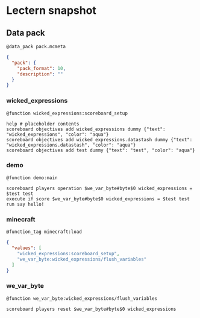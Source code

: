 # Lectern snapshot

## Data pack

`@data_pack pack.mcmeta`

```json
{
  "pack": {
    "pack_format": 10,
    "description": ""
  }
}
```

### wicked_expressions

`@function wicked_expressions:scoreboard_setup`

```mcfunction
help # placeholder contents
scoreboard objectives add wicked_expressions dummy {"text": "wicked_expressions", "color": "aqua"}
scoreboard objectives add wicked_expressions.datastash dummy {"text": "wicked_expressions.datastash", "color": "aqua"}
scoreboard objectives add test dummy {"text": "test", "color": "aqua"}
```

### demo

`@function demo:main`

```mcfunction
scoreboard players operation $we_var_byte#byte$0 wicked_expressions = $test test
execute if score $we_var_byte#byte$0 wicked_expressions = $test test run say hello!
```

### minecraft

`@function_tag minecraft:load`

```json
{
  "values": [
    "wicked_expressions:scoreboard_setup",
    "we_var_byte:wicked_expressions/flush_variables"
  ]
}
```

### we_var_byte

`@function we_var_byte:wicked_expressions/flush_variables`

```mcfunction
scoreboard players reset $we_var_byte#byte$0 wicked_expressions
```
